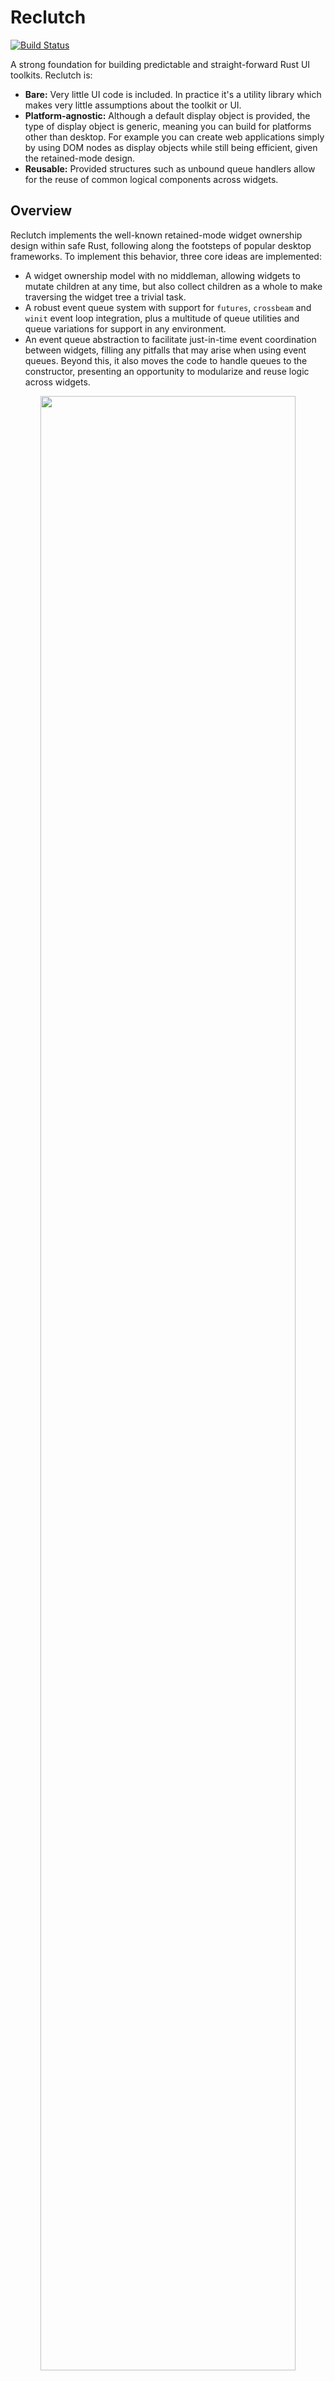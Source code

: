 # Reclutch

[![Build Status](https://travis-ci.com/jazzfool/reclutch.svg?branch=master)](https://travis-ci.com/jazzfool/reclutch)

A strong foundation for building predictable and straight-forward Rust UI toolkits. Reclutch is:

- **Bare:** Very little UI code is included. In practice it's a utility library which makes very little assumptions about the toolkit or UI.
- **Platform-agnostic:** Although a default display object is provided, the type of display object is generic, meaning you can build for platforms other than desktop. For example you can create web applications simply by using DOM nodes as display objects while still being efficient, given the retained-mode design.
- **Reusable:** Provided structures such as unbound queue handlers allow for the reuse of common logical components across widgets.

## Overview

Reclutch implements the well-known retained-mode widget ownership design within safe Rust, following along the footsteps of popular desktop frameworks. To implement this behavior, three core ideas are implemented:

- A widget ownership model with no middleman, allowing widgets to mutate children at any time, but also collect children as a whole to make traversing the widget tree a trivial task.
- A robust event queue system with support for `futures`, `crossbeam` and `winit` event loop integration, plus a multitude of queue utilities and queue variations for support in any environment.
- An event queue abstraction to facilitate just-in-time event coordination between widgets, filling any pitfalls that may arise when using event queues. Beyond this, it also moves the code to handle queues to the constructor, presenting an opportunity to modularize and reuse logic across widgets.

<p align="center">
    <img src=".media/showcase.png" width="90%"/>
</p>

### _Also see:_

- [Events and event queues](event/README.md)
- [Thunderclap Toolkit](https://github.com/jazzfool/thunderclap)

## Example

All rendering details have been excluded for simplicity.

```rust
#[derive(WidgetChildren)]
struct Button {
    pub button_press: RcEventQueue<()>,
    graph: VerbGraph<Button, ()>,
}

impl Button {
    pub fn new(global: &mut RcEventQueue<WindowEvent>) -> Self {
        Button {
            button_press: RcEventQueue::new(),
            global_listener: VerbGraph::new().add(
                "global",
                QueueHandler::new(global).on("click", |button, _aux, _event: WindowEvent| {
                    button.button_press.emit_owned(());
                }),
            ),
        }
    }
}

impl Widget for Button {
    type UpdateAux = ();
    type GraphicalAux = ();
    type DisplayObject = DisplayCommand;

    fn bounds(&self) -> Rect { /* --snip-- */ }

    fn update(&mut self, aux: &mut ()) {
        // Note: this helper function requires that `HasVerbGraph` be implemented on `Self`.
        reclutch_verbgraph::update_all(self, aux);
        // The equivalent version which doesn't require `HasVerbGraph` is;
        let mut graph = self.graph.take().unwrap();
        graph.update_all(self, aux);
        self.graph = Some(graph);
    }

    fn draw(&mut self, display: &mut dyn GraphicsDisplay, _aux: &mut ()) { /* --snip-- */ }
}
```

The classic counter example can be found in examples/overview.

---

## Children

Children are stored manually by the implementing widget type.

```rust
#[derive(WidgetChildren)]
struct ExampleWidget {
    #[widget_child]
    child: AnotherWidget,
    #[vec_widget_child]
    children: Vec<AnotherWidget>,
}
```

Which expands to exactly...

```rust
impl reclutch::widget::WidgetChildren for ExampleWidget {
    fn children(
        &self,
    ) -> Vec<
        &dyn reclutch::widget::WidgetChildren<
            UpdateAux = Self::UpdateAux,
            GraphicalAux = Self::GraphicalAux,
            DisplayObject = Self::DisplayObject,
        >,
    > {
        let mut children = Vec::with_capacity(1 + self.children.len());
        children.push(&self.child as _);
        for child in &self.children {
            children.push(child as _);
        }
        children
    }

    fn children_mut(
        &mut self,
    ) -> Vec<
        &mut dyn reclutch::widget::WidgetChildren<
            UpdateAux = Self::UpdateAux,
            GraphicalAux = Self::GraphicalAux,
            DisplayObject = Self::DisplayObject,
        >,
    > {
        let mut children = Vec::with_capacity(1 + self.children.len());
        children.push(&mut self.child as _);
        for child in &mut self.children {
            children.push(child as _);
        }
        children
    }
}
```

(Note: you can switch out the `reclutch::widget::WidgetChildren`s above with your own trait using `#[widget_children_trait(...)]`)

Then all the other functions (`draw`, `update`, maybe even `bounds` for parent clipping) are propagated manually (or your API can have a function which automatically and recursively invokes for both parent and child);

```rust
fn draw(&mut self, display: &mut dyn GraphicsDisplay) {
    // do our own rendering here...

    // ...then propagate to children
    for child in self.children_mut() {
        child.draw(display);
    }
}
```

**Note:** `WidgetChildren` requires that `Widget` is implemented.

The derive functionality is a feature, enabled by default.

## Rendering

Rendering is done through "command groups". It's designed in a way that both a retained-mode renderer (e.g. WebRender) and an immediate-mode renderer (Direct2D, Skia, Cairo) can be implemented.
The API also supports Z-Order.

```rust
struct VisualWidget {
    command_group: CommandGroup,
}

impl Widget for VisualWidget {
    // --snip--

    fn update(&mut self, _aux: &mut ()) {
        if self.changed {
            // This simply sets an internal boolean to "true", so don't be afraid to call it multiple times during updating.
            self.command_group.repaint();
        }
    }

    // Draws a nice red rectangle.
    fn draw(&mut self, display: &mut dyn GraphicsDisplay, _aux: &mut ()) {
        let mut builder = DisplayListBuilder::new();
        builder.push_rectangle(
            Rect::new(Point::new(10.0, 10.0), Size::new(30.0, 50.0)),
            GraphicsDisplayPaint::Fill(Color::new(1.0, 0.0, 0.0, 1.0).into()),
            None);

        // Only pushes/modifies the command group if a repaint is needed.
        self.command_group.push(display, &builder.build(), Default::default(), None, true);

        draw_children();
    }

    // --snip--
}
```

## Updating

The `update` method on widgets is an opportunity for widgets to update layout, animations, etc. and more importantly handle events that have been emitted since the last `update`.

Widgets have an associated type; `UpdateAux` which allows for a global object to be passed around during updating. This is useful for things like updating a layout.

Here's a simple example;

```rust
type UpdateAux = Globals;

fn update(&mut self, aux: &mut Globals) {
    if aux.layout.node_is_dirty(self.layout_node) {
        self.bounds = aux.layout.get_node(self.layout_node);
        self.command_group.repaint();
    }

    self.update_animations(aux.delta_time());

    // propagation is done manually
    for child in self.children_mut() {
        child.update(aux);
    }

    // If your UI doesn't update constantly, then you must check child events *after* propagation,
    // but if it does update constantly, then it's more of a micro-optimization, since any missed events
    // will come back around next update.
    //
    // This kind of consideration can be avoided by using the more "modern" updating API; `verbgraph`,
    // which is discussed in the "Updating correctly" section.
    for press_event in self.button_press_listener.peek() {
        self.on_button_press(press_event);
    }
}
```

## Updating correctly

The above code is fine, but for more a complex UI then there is the possibility of events being processed out-of-order.
To fix this, Reclutch has the `verbgraph` module; a facility to jump between widgets and into their specific queue handlers.
In essence, it breaks the linear execution of update procedures so that dependent events can be handled even if the primary `update` function has already be executed.

This is best shown through example;

```rust
fn new() -> Self {
    let graph = verbgraph! {
        Self as obj,
        Aux as aux,

        // the string "count_up" is the tag used to identify procedures.
        // they can also overlap.
        "count_up" => event in &count_up.event => {
            click => {
                // here we mutate a variable that `obj.template_label` implicitly/indirectly depends on.
                obj.count += 1;
                // Here template_label is assumed to be a label whose text uses a template engine
                // that needs to be explicitly rendered.
                obj.template_label.values[0] = obj.count.to_string();
                // If we don't call this then `obj.dynamic_label` doesn't
                // get a chance to respond to our changes in this update pass.
                // This doesn't invoke the entire update cycle for `template_label`, only the specific part we care about; `"update_template"`.
                reclutch_verbgraph::require_update(&mut obj.template_label, aux, "update_template");
                // "update_template" refers to the tag.
            }
        }
    };
    // ...
}

fn update(&mut self, aux: &mut Aux) {
    for child in self.children_mut() {
        child.update(aux);
    }

    reclutch_verbgraph::update_all(self, aux);
}
```

In the `verbgraph` module is also the `Event` trait, which is required to support the syntax seen in `verbgraph!`.

```rust
#[derive(Event, Clone)]
enum AnEvent {
    #[event_key(pop)]
    Pop,
    #[event_key(squeeze)]
    Squeeze(f32),
    #[event_key(smash)]
    Smash {
        force: f64,
        hulk: bool,
    },
}
```

Generates exactly;

```rust
impl reclutch::verbgraph::Event for AnEvent {
    fn get_key(&self) -> &'static str {
        match self {
            AnEvent::Pop => "pop",
            AnEvent::Squeeze(..) => "squeeze",
            AnEvent::Smash{..} => "smash",
        }
    }
}

impl AnEvent {
    pub fn unwrap_as_pop(self) -> Option<()> {
        if let AnEvent::Pop = self {
            Some(())
        } else {
            None
        }
    }

    pub fn unwrap_as_squeeze(self) -> Option<(f32)> {
        if let AnEvent::Squeeze(x0) = self {
            Some((x0))
        } else {
            None
        }
    }

    pub fn unwrap_as_smash(self) -> Option<(f64, bool)> {
        if let AnEvent::Smash{force, hulk} = self {
            Some((force, hulk))
        } else {
            None
        }
    }
}
```

`get_key` is used to find the correct closure to execute given an event
and `unwrap_as_` is used to extract the inner information from within the
given closure (because once `get_key` is matched then we can be certain it
is of a certain variant).

## License

Reclutch is licensed under either

- [Apache 2.0](https://www.apache.org/licenses/LICENSE-2.0)
- [MIT](http://opensource.org/licenses/MIT)

at your choosing.

This license also applies to all "sub-projects" (`event`, `derive` and `verbgraph`).

